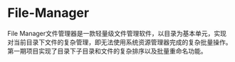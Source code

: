 # File-Manager
File Manager文件管理器是一款轻量级文件管理软件，以目录为基本单元，实现对当前目录下文件的复杂管理，即无法使用系统资源管理器完成的复杂批量操作。第一期项目实现了目录下子目录和文件的复杂排序以及批量重命名功能。
